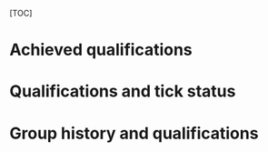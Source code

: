 
[TOC]
# Achieved qualifications

# Qualifications and tick status


# Group history and qualifications